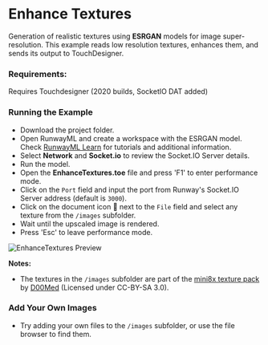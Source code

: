 # Enhance Textures

Generation of realistic textures using **ESRGAN** models for image
super-resolution. This example reads low resolution textures, enhances
them, and sends its output to TouchDesigner.

### Requirements:
Requires Touchdesigner (2020 builds, SocketIO DAT added)

### Running the Example

* Download the project folder.
* Open RunwayML and create a workspace with the ESRGAN model. Check
  [RunwayML Learn](https://learn.runwayml.com/#/) for tutorials and
  additional information.
* Select **Network** and **Socket.io** to review the Socket.IO Server details.
* Run the model.
* Open the **EnhanceTextures.toe** file and press 'F1' to enter performance mode.
* Click on the `Port` field and input the port from Runway's Socket.IO Server address (default is `3000`).
* Click on the document icon 📄 next to the `File` field and select any texture from the `/images` subfolder.
* Wait until the upscaled image is rendered.
* Press 'Esc' to leave performance mode.

![EnhanceTextures Preview](preview.png)

**Notes:** 
* The textures in the `/images` subfolder are part of the [mini8x texture pack](https://forum.minetest.net/viewtopic.php?f=4&t=14633) by [D00Med](https://github.com/D00Med) (Licensed under CC-BY-SA 3.0).

### Add Your Own Images

* Try adding your own files to the `/images` subfolder, or use the file browser to find them.

